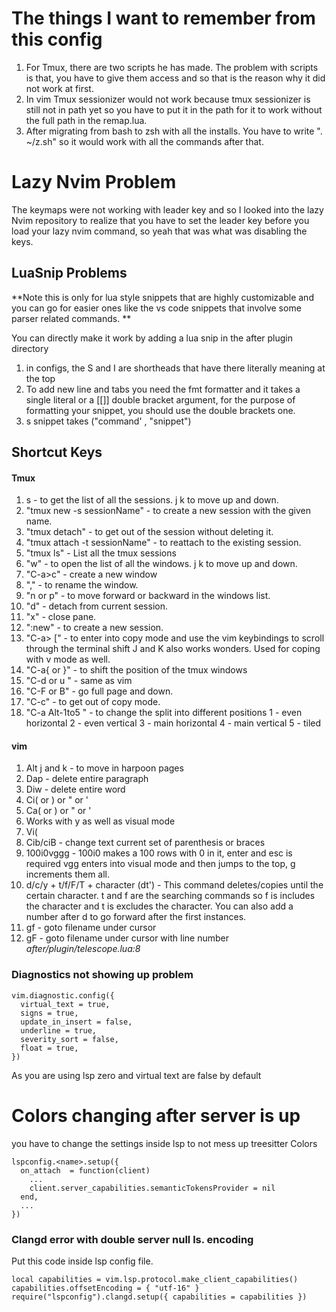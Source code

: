 # The things I want to remember from this config

1. For Tmux, there are two scripts he has made. The problem with scripts is that, you have to give them access and so that is the reason why it did not work at first. 
2. In vim Tmux sessionizer would not work because tmux sessionizer is still not in path yet so you have to put it in the path for it to work without the full path in the remap.lua.
3. After migrating from bash to zsh with all the installs. You have to write ". ~/z.sh" so it would work with all the commands after that. 


# Lazy Nvim Problem
The keymaps were not working with leader key and so I looked into the lazy Nvim
repository to realize that you have to set the leader key before you load your
lazy nvim command, so yeah that was what was disabling the keys. 


## LuaSnip Problems

**Note this is only for lua style snippets that are highly customizable and you can go for easier ones like the vs code snippets that involve some parser related commands. **

You can directly make it work by adding a lua snip in the after plugin directory

1. in configs, the S and I are shortheads that have there literally meaning at the top
2. To add new line and tabs you need the fmt formatter and it takes a single literal or a [[]] double bracket argument, for the purpose of formatting your snippet, you should use the double brackets one. 
3. s  snippet takes ("command' , "snippet")

## Shortcut Keys
#### Tmux
1. <C-a>s - to get the list of all the sessions. j k to move up and down.
2. "tmux  new -s sessionName" - to create a new session with the given name.
3. "tmux detach" - to get out of the session without deleting it.
4. "tmux attach -t sessionName" - to reattach to the existing session.
5. "tmux ls" - List all the tmux sessions
6. "<C-a>w" - to open the list of all the windows. j k to move up and down.
7. "C-a>c" - create a new window
8. "<C-a>," - to rename the window.
9. "<C-a>n or p" - to move forward or backward in the windows list. 
10. "<C-a>d" - detach from current session.
11. "<C-a>x" - close pane.
12. "<C-a>:new" - to create a new session.
13. "C-a> [" - to enter into copy mode and use the vim keybindings to scroll through the terminal shift J and K also works wonders. Used for coping with v mode as well.
14. "C-a{ or }" - to shift the position of the tmux windows
15. "C-d or u " - same as vim
16. "C-F or B" - go full page and down.
17. "C-c" - to get out of copy mode.
18. "C-a Alt-1to5 " - to change the split into different positions
            1 - even horizontal
            2 - even vertical
            3 - main horizontal
            4 - main vertical
            5 - tiled

#### vim
1. Alt j and k - to move in harpoon pages
2. Dap - delete entire paragraph
3. Diw - delete entire word
4. Ci( or ) or " or '
5. Ca( or ) or " or '
6. Works with y as well as visual mode 
7. Vi(
8. Cib/ciB - change text current set of parenthesis or braces
9. 100i0<enter><esc>vggg<C-a> - 100i0 makes a 100 rows with 0 in it, enter and esc is required
vgg enters into visual mode and then jumps to the top, g<c-a> increments them all. 
10. d/c/y + t/f/F/T + character (dt') - This command deletes/copies until the certain
character. t and f are the searching commands so f is includes the character 
and t is excludes the character. You can also add a number after d
to go forward after the first instances. 
11. gf - goto filename under cursor
12. gF - goto filename under cursor with line number *after/plugin/telescope.lua:8*


### Diagnostics not showing up problem 
```
vim.diagnostic.config({
  virtual_text = true,
  signs = true,
  update_in_insert = false,
  underline = true,
  severity_sort = false,
  float = true,
})
```
As you are using lsp zero and virtual text are false by default 

# Colors changing after server is up
you have to change the settings inside lsp to not mess up treesitter Colors
```
lspconfig.<name>.setup({
  on_attach  = function(client) 
    ...
    client.server_capabilities.semanticTokensProvider = nil
  end,
  ...
})
```

### Clangd error with double server null ls. encoding
Put this code inside lsp config file. 
```
local capabilities = vim.lsp.protocol.make_client_capabilities()
capabilities.offsetEncoding = { "utf-16" }
require("lspconfig").clangd.setup({ capabilities = capabilities })
```
